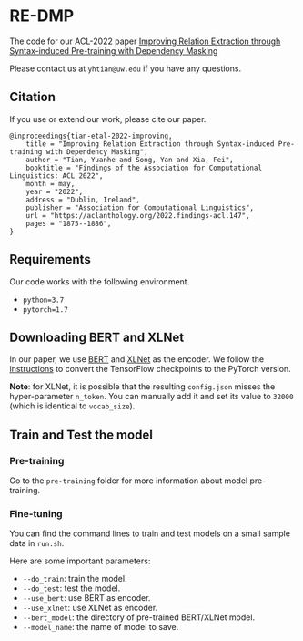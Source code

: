 # RE-DMP
The code for our ACL-2022 paper [Improving Relation Extraction through Syntax-induced Pre-training with Dependency Masking](https://aclanthology.org/2022.findings-acl.147/)


Please contact us at `yhtian@uw.edu` if you have any questions.

## Citation

If you use or extend our work, please cite our paper.

```
@inproceedings{tian-etal-2022-improving,
    title = "Improving Relation Extraction through Syntax-induced Pre-training with Dependency Masking",
    author = "Tian, Yuanhe and Song, Yan and Xia, Fei",
    booktitle = "Findings of the Association for Computational Linguistics: ACL 2022",
    month = may,
    year = "2022",
    address = "Dublin, Ireland",
    publisher = "Association for Computational Linguistics",
    url = "https://aclanthology.org/2022.findings-acl.147",
    pages = "1875--1886",
}
```

## Requirements

Our code works with the following environment.
* `python=3.7`
* `pytorch=1.7`

## Downloading BERT and XLNet

In our paper, we use [BERT](https://github.com/google-research/bert) and [XLNet](https://github.com/zihangdai/xlnet) as the encoder.
We follow the [instructions](https://huggingface.co/docs/transformers/converting_tensorflow_models) to convert the TensorFlow checkpoints to the PyTorch version.

**Note**: for XLNet, it is possible that the resulting `config.json` misses the hyper-parameter `n_token`. You can manually add it and set its value to `32000` (which is identical to `vocab_size`).

## Train and Test the model

### Pre-training

Go to the `pre-training` folder for more information about model pre-training.

### Fine-tuning

You can find the command lines to train and test models on a small sample data in `run.sh`.

Here are some important parameters:

* `--do_train`: train the model.
* `--do_test`: test the model.
* `--use_bert`: use BERT as encoder.
* `--use_xlnet`: use XLNet as encoder.
* `--bert_model`: the directory of pre-trained BERT/XLNet model.
* `--model_name`: the name of model to save.

